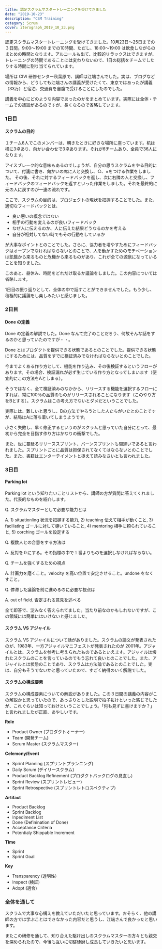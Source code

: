 ```yaml
---
title: 認定スクラムマスタートレーニングを受けてきました
date: "2019-10-23"
description: "CSM Training"
category: Scrum
cover: iterograph_2019_10_23.png
---
```


認定スクラムマスタートレーニングを受けてきました。10月23日〜25日までの３日間。9:00〜19:00 までの10時間、ただし、18:00〜19:00 は飲食しながらのまとめの時間となります。アルコールも出て、比較的リラックスはできますが、トレーニングの時間であることには変わりないので、1日の総括をチームでしたりする時間に割り当てられています。

場所は CIVI 研修センター秋葉原で、講師は江端さんでした。実は、ブログなどの情報から、どうしても江端さんの講義が受けたくて、東京ではあったが講義（33万）と宿泊、交通費を自腹で受けることにしたのでした。

講義を中心にどのような内容であったのかをまとめています。実際には全体・チームでの議論があるのですが、長くなるので省略しています。

### 1日目

#### スクラムの目的

１チーム6人でこのメンバーは、朝きたときに好きな場所に座っています。机は横に3卓あり、向かい合わせで3卓あります。それが6チームあり、全員で36人になります。

アイスブレーク的な意味もあるのでしょうが、自分の思うスクラムをやる目的について、付箋に書き、向かいの席に人と交換し、○、×をつける作業をしました。
その後、それに対するフィードバックを返し、次に右隣の人と交換し、フィードバックのフィードバックを返すといった作業をしました。それを最終的に元の人に戻すのが一連の流れです。

ここで、スクラムの目的は、プロジェクトの現状を把握することでした。また、適切なフィードバックとは、
- 良い悪いの概念ではない
- 相手の行動を変えるのが良いフィードバック
- なぜ人に伝えるのか、人に伝えた結果どうなるのかを考える
- 自分が相対してない時でもその行動をしているか
  
が大事なポイントとのことでした。さらに、協力者を増やすためにフィードバックはオープンでなければならないとのことで、人を動かすためのモチベーションは飢餓から来るものと危機から来るものがあり、これが全ての源泉になっていることを知りました。

このあと、昼休み、時間をどれだけ取るか議論をしました。この内容については省略します。

1日目の振り返りとして、全体の中で話すことができませんでした。もう少し、積極的に議論をし楽しみたいと感じました。

### 2日目

#### Done の定義

Done の定義の解説でした。Done なんて完了のことだろう、何故そんな話をするのかと思っていたのですが・・。

Done とはプロダクトを提供できる状態であるとのことでした。提供できる状態にするためには、品質をすでに検証済みでなければならないとのことでした。

今までよくある作り方として、機能を作り込み、その後検証するというフローがあります。その場合、検証漏れが必ず生じている作り方となってしまいます（便宜的にこの方法をAとしまる）。

そうではなく、全て検証済みのなかから、リリースする機能を選択するフローにすれば、常に100％の品質のものがリリースされることになります（このやり方をBとする）。スクラムはこの考え方でないとダメだということでした。

実際には、難しいと思うし、Bの方法でやろうとした人たちがいたとのことですが、結局はAに落ち着いてしまうようです。

小さく失敗し、早く修正するというのがスクラムと思っていた自分にとって、最初から完全を目指す作り方はかなりの衝撃でした。

また、世に蔓延るリリーススプリント、バーンスプリントも間違いであると言われました。スプリントごとに品質は担保されてなくてはならないとのことでした。また、書籍はエンターテイメントと捉えて読みなさいとも言われました。

### 3日目

#### Parking lot

Parking lot という知りたいことリストから、講師の方が質問に答えてくれました。代表的なものを紹介します。

Q. スクラムマスターとして必要な能力とは

A. 1) situationling 状況を把握する能力, 2) teaching 伝えて相手が動くこと, 3) faciliating ゴールに対して導いていること, 4) mentoring 相手に頼られていること, 5) corching ゴールを設定する

Q. 複数人との合意をする方法は

A. 反対を０にする。その指標の中で１番よりものを選択しなければならない。

Q. チームを強くするための視点

A. 計画力を磨くこと。velocity を高い位置で安定させること。undone をなくすこと。

Q. 停滞した議論を前に進めるのに必要な視点は

A. out of field. 否定される意見を述べる

全て即答で、淀みなく答えられてました。当たり前なのかもしれないですが、この領域には簡単にはいけないと感じました。

#### スクラム VS アジャイル

スクラム VS アジャイルについて話がありました。スクラムの論文が発表されたのが、1983年、一方アジャイルマニフェストが発表されたのが 2001年。アジャイルとは、スクラムを参考に考えられたものであるといえます。アジャイルは壊れたスクラムのことを言っているのでもう忘れて良いとのことでした。また、アジャイルとは状態のことであり、スクラムは方法論であるとのことでした。実は、自分もそうでないかと思っていたので、すごく納得のいく解説でした。

#### スクラムの構成要素

スクラムの構成要素についての解説がありました。この３日間の講義の内容がこの解説かと思っていたので、あっさりとした説明で拍子抜けといった感じでしたが、これぐらいは知っておけということでしょう。「何も見ずに書けますか？」と言われましたが正直、あやしいです。

**Role**
- Product Owner (プロダクトオーナー)
- Team (開発チーム)
- Scrum Master (スクラムマスター)
  
**Celemony/Event**
- Sprint Planning (スプリントプランニング)
- Daily Scrum (デイリースクラム)
- Product Backlog Refinement (プロダクトバックログの見直し)
- Sprint Review (スプリントレビュー)
- Sprint Retrospective (スプリントレトロスペクティブ)

**Artifact**
- Product Backlog
- Sprint Backlog
- Inpediment List
- Done (Definination of Done)
- Acceptance Criteria
- Potentialy Shippable Increment
  
**Time**
- Sprint
- Sprint Goal
  
**Key**
- Transparency (透明性)
- Inspect (検証)
- Adopt (適合)


### 全体を通して

スクラムで大事な心構えを教えていただいたと思っています。おそらく、他の講師の方では学ぶことはできなかった内容だと思うし、江端さんで良かったと思います。

またこの研修を通して、知り合えた駆け出しのスクラムマスターの方々とも親交を深められたので、今後も互いに切磋琢磨し成長していきたいと思います。

